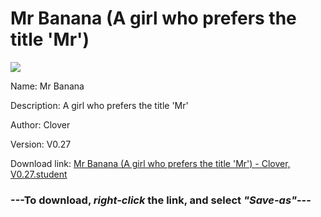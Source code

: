 # Mr Banana (A girl who prefers the title 'Mr')

<img src = "https://raw.githubusercontent.com/Arbiter1223/Koukou-Gurashi-Custom-Students/master/Students/Files/Mr%20Banana%20(A%20girl%20who%20prefers%20the%20title%20'Mr').png">

Name: Mr Banana

Description: A girl who prefers the title 'Mr'

Author: Clover

Version: V0.27

Download link: <a href="https://raw.githubusercontent.com/Arbiter1223/Koukou-Gurashi-Custom-Students/master/Students/Files/Mr%20Banana%20(A%20girl%20who%20prefers%20the%20title%20'Mr')%20-%20Clover%2C%20V0.27.student">Mr Banana (A girl who prefers the title 'Mr') - Clover, V0.27.student</a>

### ---**To download, _right-click_ the link, and select _"Save-as"_**---

